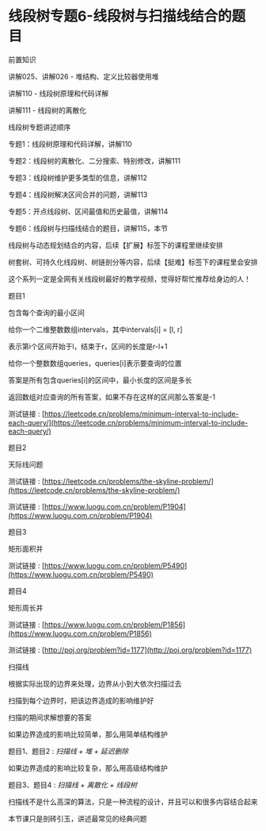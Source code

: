# 线段树专题6-线段树与扫描线结合的题目

前置知识

讲解025、讲解026 - 堆结构、定义比较器使用堆

讲解110 - 线段树原理和代码详解

讲解111 - 线段树的离散化

线段树专题讲述顺序

专题1：线段树原理和代码详解，讲解110

专题2：线段树的离散化、二分搜索、特别修改，讲解111

专题3：线段树维护更多类型的信息，讲解112

专题4：线段树解决区间合并的问题，讲解113

专题5：开点线段树、区间最值和历史最值，讲解114

专题6：线段树与扫描线结合的题目，讲解115，本节

线段树与动态规划结合的内容，后续【扩展】标签下的课程里继续安排

树套树、可持久化线段树、树链剖分等内容，后续【挺难】标签下的课程里会安排

这个系列一定是全网有关线段树最好的教学视频，觉得好帮忙推荐给身边的人！

题目1

包含每个查询的最小区间

给你一个二维整数数组intervals，其中intervals[i] = [l, r]

表示第i个区间开始于l，结束于r，区间的长度是r-l+1

给你一个整数数组queries，queries[i]表示要查询的位置

答案是所有包含queries[i]的区间中，最小长度的区间是多长

返回数组对应查询的所有答案，如果不存在这样的区间那么答案是-1

测试链接 : [https://leetcode.cn/problems/minimum-interval-to-include-each-query/](https://leetcode.cn/problems/minimum-interval-to-include-each-query/)

题目2

天际线问题

测试链接 : [https://leetcode.cn/problems/the-skyline-problem/](https://leetcode.cn/problems/the-skyline-problem/)

测试链接 : [https://www.luogu.com.cn/problem/P1904](https://www.luogu.com.cn/problem/P1904)

题目3

矩形面积并

测试链接 : [https://www.luogu.com.cn/problem/P5490](https://www.luogu.com.cn/problem/P5490)

题目4

矩形周长并

测试链接 : [https://www.luogu.com.cn/problem/P1856](https://www.luogu.com.cn/problem/P1856)

测试链接 : [http://poj.org/problem?id=1177](http://poj.org/problem?id=1177)

扫描线

根据实际出现的边界来处理，边界从小到大依次扫描过去

扫描到每个边界时，把该边界造成的影响维护好

扫描的期间求解想要的答案

如果边界造成的影响比较简单，那么用简单结构维护

题目1、题目2 :  _扫描线 + 堆 + 延迟删除_

如果边界造成的影响比较复杂，那么用高级结构维护

题目3、题目4 :  _扫描线 + 离散化 + 线段树_

扫描线不是什么高深的算法，只是一种流程的设计，并且可以和很多内容结合起来

本节课只是剖砖引玉，讲述最常见的经典问题

